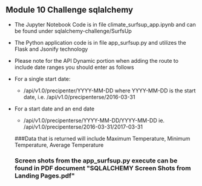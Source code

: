 ##  Module 10 Challenge  sqlalchemy
-  The Jupyter Notebook Code is in file climate_surfsup_app.ipynb and can be found under sqlalchemy-challenge/SurfsUp
-  The Python application code is in file app_surfsup.py and utilizes the Flask and Jsonify technology
-  Please note for the API Dynamic portion when adding the route to include date ranges you should enter as follows
  -  For a single start date:
      -  /api/v1.0/precipenter/YYYY-MM-DD  where YYYY-MM-DD is the start date, i.e. /api/v1.0/precipenterse/2016-03-31
-  For a start date and an end date        
    -  /api/v1.0/precipenterse/YYYY-MM-DD/YYYY-MM-DD ie. /api/v1.0/precipenterse/2016-03-31/2017-03-31

      ###Data that is returned will include
      Maximum Temperature,  Minimum Temperature,  Average Temperature
      
      ### Screen shots from the app_surfsup.py execute can be found in PDF document "SQLALCHEMY Screen Shots from Landing Pages.pdf"
